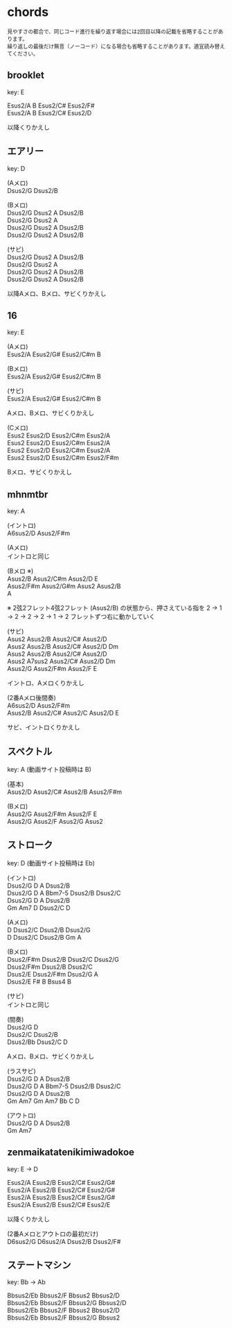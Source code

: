 # chords

<span style="font-size: 12px;">見やすさの都合で、同じコード進行を繰り返す場合には2回目以降の記載を省略することがあります。  
繰り返しの最後だけ無音（ノーコード）になる場合も省略することがあります。適宜読み替えてください。</span>

## brooklet

key: E

Esus2/A B Esus2/C# Esus2/F#  
Esus2/A B Esus2/C# Esus2/D

以降くりかえし

## エアリー

key: D

(Aメロ)  
Dsus2/G Dsus2/B

(Bメロ)  
Dsus2/G Dsus2 A Dsus2/B  
Dsus2/G Dsus2 A  
Dsus2/G Dsus2 A Dsus2/B  
Dsus2/G Dsus2 A Dsus2/B

(サビ)  
Dsus2/G Dsus2 A Dsus2/B  
Dsus2/G Dsus2 A  
Dsus2/G Dsus2 A Dsus2/B  
Dsus2/G Dsus2 A Dsus2/B

以降Aメロ、Bメロ、サビくりかえし

## 16

key: E

(Aメロ)  
Esus2/A Esus2/G# Esus2/C#m B

(Bメロ)  
Esus2/A Esus2/G# Esus2/C#m B

(サビ)  
Esus2/A Esus2/G# Esus2/C#m B

Aメロ、Bメロ、サビくりかえし

(Cメロ)  
Esus2 Esus2/D Esus2/C#m Esus2/A  
Esus2 Esus2/D Esus2/C#m Esus2/A  
Esus2 Esus2/D Esus2/C#m Esus2/A  
Esus2 Esus2/D Esus2/C#m Esus2/F#m

Bメロ、サビくりかえし

## mhnmtbr

key: A

(イントロ)  
A6sus2/D Asus2/F#m

(Aメロ)  
イントロと同じ

(Bメロ ※)  
Asus2/B Asus2/C#m Asus2/D E  
Asus2/F#m Asus2/G#m Asus2 Asus2/B  
A

※ 2弦2フレット4弦2フレット (Asus2/B) の状態から、押さえている指を 2 → 1 → 2 → 2 → 2 → 1 → 2 フレットずつ右に動かしていく

(サビ)  
Asus2 Asus2/B Asus2/C# Asus2/D  
Asus2 Asus2/B Asus2/C# Asus2/D Dm  
Asus2 Asus2/B Asus2/C# Asus2/D  
Asus2 A7sus2 Asus2/C# Asus2/D Dm  
Asus2/G Asus2/F#m Asus2/F E

イントロ、Aメロくりかえし

(2番Aメロ後間奏)  
A6sus2/D Asus2/F#m  
Asus2/B Asus2/C# Asus2/C Asus2/D E

サビ、イントロくりかえし

## スペクトル

key: A (動画サイト投稿時は B)

(基本)  
Asus2/D Asus2/C# Asus2/B Asus2/F#m

(Bメロ)  
Asus2/G Asus2/F#m Asus2/F E  
Asus2/G Asus2/F Asus2/G Asus2

## ストローク

key: D (動画サイト投稿時は Eb)

(イントロ)  
Dsus2/G D A Dsus2/B  
Dsus2/G D A Bbm7-5 Dsus2/B Dsus2/C  
Dsus2/G D A Dsus2/B  
Gm Am7 D Dsus2/C D

(Aメロ)  
D Dsus2/C Dsus2/B Dsus2/G  
D Dsus2/C Dsus2/B Gm A

(Bメロ)  
Dsus2/F#m Dsus2/B Dsus2/C Dsus2/G  
Dsus2/F#m Dsus2/B Dsus2/C  
Dsus2/E Dsus2/F#m Dsus2/G A  
Dsus2/E F# B Bsus4 B

(サビ)  
イントロと同じ

(間奏)  
Dsus2/G D  
Dsus2/C Dsus2/B  
Dsus2/Bb Dsus2/C D

Aメロ、Bメロ、サビくりかえし

(ラスサビ)  
Dsus2/G D A Dsus2/B  
Dsus2/G D A Bbm7-5 Dsus2/B Dsus2/C  
Dsus2/G D A Dsus2/B  
Gm Am7 Gm Am7 Bb C D

(アウトロ)  
Dsus2/G D A Dsus2/B  
Gm Am7

## zenmaikatatenikimiwadokoe

key: E → D

Esus2/A Esus2/B Esus2/C# Esus2/G#  
Esus2/A Esus2/B Esus2/C# Esus2/G#  
Esus2/A Esus2/B Esus2/C# Esus2/G#  
Esus2/A Esus2/B Esus2/C# Esus2/E

以降くりかえし

(2番Aメロとアウトロの最初だけ)  
D6sus2/G D6sus2/A Dsus2/B Dsus2/F#

## ステートマシン

key: Bb → Ab

Bbsus2/Eb Bbsus2/F Bbsus2 Bbsus2/D  
Bbsus2/Eb Bbsus2/F Bbsus2/G Bbsus2/D  
Bbsus2/Eb Bbsus2/F Bbsus2 Bbsus2/D  
Bbsus2/Eb Bbsus2/F Bbsus2/G Bbsus2
